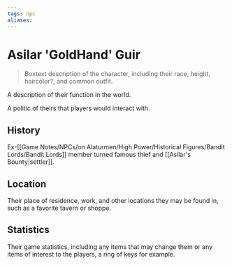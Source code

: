 ```yaml
---
tags: npc
aliases:
---
```

# Asilar 'GoldHand' Guir

> Boxtext description of the character, including their race, height, haircolor?, and common outfit.

A description of their function in the world.

A politic of theirs that players would interact with.

## History
Ex-[[Game Notes/NPCs/on Alaturmen/High Power/Historical Figures/Bandit Lords/Bandit Lords]] member turned famous thief and [[Asilar's Bounty|settler]].

## Location
Their place of residence, work, and other locations they may be found in, such as a favorite tavern or shoppe.

## Statistics
Their game statistics, including any items that may change them or any items of interest to the players, a ring of keys for example.